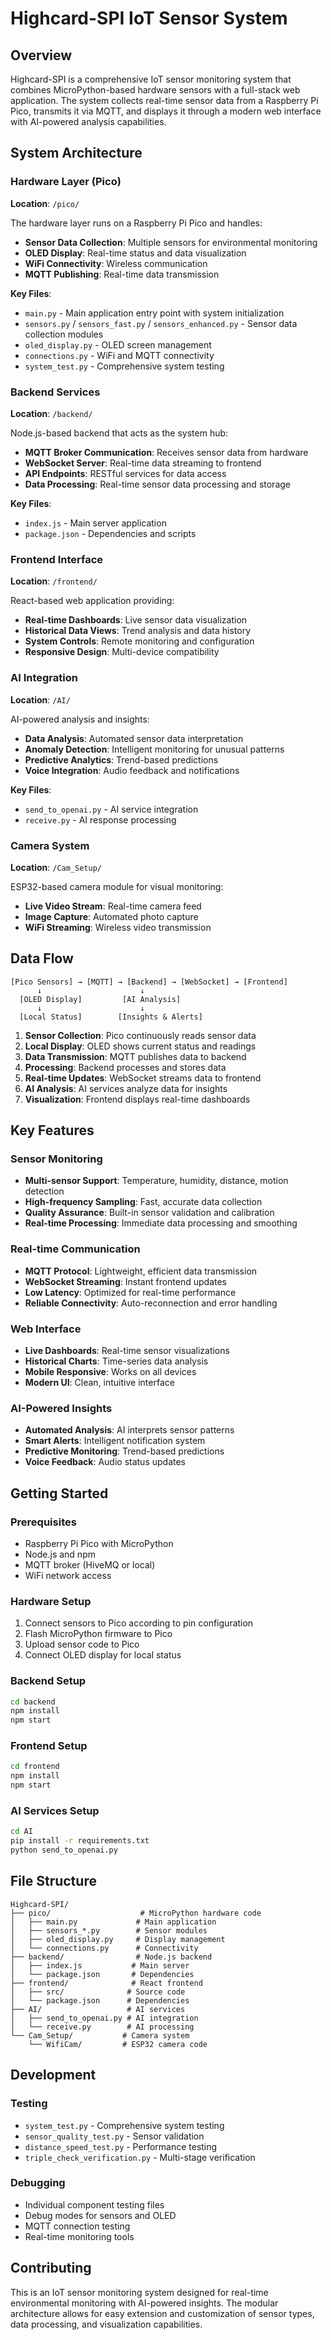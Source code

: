 # Highcard-SPI IoT Sensor System

## Overview

Highcard-SPI is a comprehensive IoT sensor monitoring system that combines MicroPython-based hardware sensors with a full-stack web application. The system collects real-time sensor data from a Raspberry Pi Pico, transmits it via MQTT, and displays it through a modern web interface with AI-powered analysis capabilities.

## System Architecture

###  Hardware Layer (Pico)
**Location**: `/pico/`

The hardware layer runs on a Raspberry Pi Pico and handles:
- **Sensor Data Collection**: Multiple sensors for environmental monitoring
- **OLED Display**: Real-time status and data visualization
- **WiFi Connectivity**: Wireless communication
- **MQTT Publishing**: Real-time data transmission

**Key Files**:
- `main.py` - Main application entry point with system initialization
- `sensors.py` / `sensors_fast.py` / `sensors_enhanced.py` - Sensor data collection modules
- `oled_display.py` - OLED screen management
- `connections.py` - WiFi and MQTT connectivity
- `system_test.py` - Comprehensive system testing

###  Backend Services
**Location**: `/backend/`

Node.js-based backend that acts as the system hub:
- **MQTT Broker Communication**: Receives sensor data from hardware
- **WebSocket Server**: Real-time data streaming to frontend
- **API Endpoints**: RESTful services for data access
- **Data Processing**: Real-time sensor data processing and storage

**Key Files**:
- `index.js` - Main server application
- `package.json` - Dependencies and scripts

###  Frontend Interface
**Location**: `/frontend/`

React-based web application providing:
- **Real-time Dashboards**: Live sensor data visualization
- **Historical Data Views**: Trend analysis and data history
- **System Controls**: Remote monitoring and configuration
- **Responsive Design**: Multi-device compatibility

###  AI Integration
**Location**: `/AI/`

AI-powered analysis and insights:
- **Data Analysis**: Automated sensor data interpretation
- **Anomaly Detection**: Intelligent monitoring for unusual patterns
- **Predictive Analytics**: Trend-based predictions
- **Voice Integration**: Audio feedback and notifications

**Key Files**:
- `send_to_openai.py` - AI service integration
- `receive.py` - AI response processing

###  Camera System
**Location**: `/Cam_Setup/`

ESP32-based camera module for visual monitoring:
- **Live Video Stream**: Real-time camera feed
- **Image Capture**: Automated photo capture
- **WiFi Streaming**: Wireless video transmission

## Data Flow

```
[Pico Sensors] → [MQTT] → [Backend] → [WebSocket] → [Frontend]
      ↓                      ↓
  [OLED Display]         [AI Analysis]
      ↓                      ↓
  [Local Status]        [Insights & Alerts]
```

1. **Sensor Collection**: Pico continuously reads sensor data
2. **Local Display**: OLED shows current status and readings
3. **Data Transmission**: MQTT publishes data to backend
4. **Processing**: Backend processes and stores data
5. **Real-time Updates**: WebSocket streams data to frontend
6. **AI Analysis**: AI services analyze data for insights
7. **Visualization**: Frontend displays real-time dashboards

## Key Features

###  Sensor Monitoring
- **Multi-sensor Support**: Temperature, humidity, distance, motion detection
- **High-frequency Sampling**: Fast, accurate data collection
- **Quality Assurance**: Built-in sensor validation and calibration
- **Real-time Processing**: Immediate data processing and smoothing

###  Real-time Communication
- **MQTT Protocol**: Lightweight, efficient data transmission
- **WebSocket Streaming**: Instant frontend updates
- **Low Latency**: Optimized for real-time performance
- **Reliable Connectivity**: Auto-reconnection and error handling

###  Web Interface
- **Live Dashboards**: Real-time sensor visualizations
- **Historical Charts**: Time-series data analysis
- **Mobile Responsive**: Works on all devices
- **Modern UI**: Clean, intuitive interface

###  AI-Powered Insights
- **Automated Analysis**: AI interprets sensor patterns
- **Smart Alerts**: Intelligent notification system
- **Predictive Monitoring**: Trend-based predictions
- **Voice Feedback**: Audio status updates

## Getting Started

### Prerequisites
- Raspberry Pi Pico with MicroPython
- Node.js and npm
- MQTT broker (HiveMQ or local)
- WiFi network access

### Hardware Setup
1. Connect sensors to Pico according to pin configuration
2. Flash MicroPython firmware to Pico
3. Upload sensor code to Pico
4. Connect OLED display for local status

### Backend Setup
```bash
cd backend
npm install
npm start
```

### Frontend Setup
```bash
cd frontend
npm install
npm start
```

### AI Services Setup
```bash
cd AI
pip install -r requirements.txt
python send_to_openai.py
```

## File Structure

```
Highcard-SPI/
├── pico/                    # MicroPython hardware code
│   ├── main.py             # Main application
│   ├── sensors_*.py        # Sensor modules
│   ├── oled_display.py     # Display management
│   └── connections.py      # Connectivity
├── backend/                # Node.js backend
│   ├── index.js           # Main server
│   └── package.json       # Dependencies
├── frontend/              # React frontend
│   ├── src/              # Source code
│   └── package.json      # Dependencies
├── AI/                   # AI services
│   ├── send_to_openai.py # AI integration
│   └── receive.py        # AI processing
└── Cam_Setup/           # Camera system
    └── WifiCam/         # ESP32 camera code
```

## Development

### Testing
- `system_test.py` - Comprehensive system testing
- `sensor_quality_test.py` - Sensor validation
- `distance_speed_test.py` - Performance testing
- `triple_check_verification.py` - Multi-stage verification

### Debugging
- Individual component testing files
- Debug modes for sensors and OLED
- MQTT connection testing
- Real-time monitoring tools

## Contributing

This is an IoT sensor monitoring system designed for real-time environmental monitoring with AI-powered insights. The modular architecture allows for easy extension and customization of sensor types, data processing, and visualization capabilities.